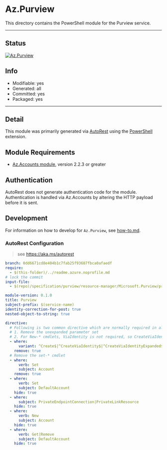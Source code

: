 <!-- region Generated -->
# Az.Purview
This directory contains the PowerShell module for the Purview service.

---
## Status
[![Az.Purview](https://img.shields.io/powershellgallery/v/Az.Purview.svg?style=flat-square&label=Az.Purview "Az.Purview")](https://www.powershellgallery.com/packages/Az.Purview/)

## Info
- Modifiable: yes
- Generated: all
- Committed: yes
- Packaged: yes

---
## Detail
This module was primarily generated via [AutoRest](https://github.com/Azure/autorest) using the [PowerShell](https://github.com/Azure/autorest.powershell) extension.

## Module Requirements
- [Az.Accounts module](https://www.powershellgallery.com/packages/Az.Accounts/), version 2.2.3 or greater

## Authentication
AutoRest does not generate authentication code for the module. Authentication is handled via Az.Accounts by altering the HTTP payload before it is sent.

## Development
For information on how to develop for `Az.Purview`, see [how-to.md](how-to.md).
<!-- endregion -->

### AutoRest Configuration
> see https://aka.ms/autorest

``` yaml
branch: 0dd6671cd8e404b1c7fab25f93607fbca0afaedf
require:
  - $(this-folder)/../readme.azure.noprofile.md
# lock the commit
input-file:
  - $(repo)/specification/purview/resource-manager/Microsoft.Purview/preview/2020-12-01-preview/purview.json

module-version: 0.1.0
title: Purview
subject-prefix: $(service-name)
identity-correction-for-post: true 
nested-object-to-string: true

directive:
  # Following is two common directive which are normally required in all the RPs
  # 1. Remove the unexpanded parameter set
  # 2. For New-* cmdlets, ViaIdentity is not required, so CreateViaIdentityExpanded is removed as well
  - where:
      variant: ^Create$|^CreateViaIdentity$|^CreateViaIdentityExpanded$|^Update$|^UpdateViaIdentity$|^Check$|^CheckViaIdentity$|^CheckViaIdentityExpanded$|^Set$
    remove: true
  # Remove the set-* cmdlet
  - where:
      verb: Set
      subject: Account
    remove: true
  - where:
      verb: Set
      subject: DefaultAccount
    hide: true
  - where:
      subject: PrivateEndpointConnection|PrivateLinkResource
    hide: true
  - where:
      verb: New
      subject: Account
    hide: true
  - where:
      verb: Get|Remove
      subject: DefaultAccount
    hide: true
```
